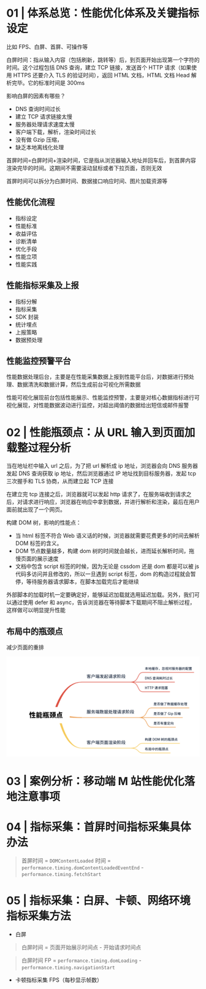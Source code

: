 # 01 | 体系总览：性能优化体系及关键指标设定

比如 FPS、白屏、首屏、可操作等

白屏时间：指从输入内容（包括刷新，跳转等）后，到页面开始出现第一个字符的时间。这个过程包括 DNS 查询，建立 TCP 链接，发送首个 HTTP 请求（如果使用 HTTPS 还要介入 TLS 的验证时间），返回 HTML 文档，HTML 文档 Head 解析完毕。它的标准时间是 300ms

影响白屏的因素有哪些？

- DNS 查询时间过长
- 建立 TCP 请求链接太慢
- 服务器处理请求速度太慢
- 客户端下载，解析，渲染时间过长
- 没有做 Gzip 压缩，
- 缺乏本地离线化处理

首屏时间=白屏时间+渲染时间，它是指从浏览器输入地址并回车后，到首屏内容渲染完毕的时间。这期间不需要滚动鼠标或者下拉页面，否则无效

首屏时间可以拆分为白屏时间、数据接口响应时间、图片加载资源等

## 性能优化流程

- 指标设定
- 性能标准
- 收益评估
- 诊断清单
- 优化手段
- 性能立项
- 性能实践

## 性能指标采集及上报

- 指标分解
- 指标采集
- SDK 封装
- 统计埋点
- 上报策略
- 数据预处理

## 性能监控预警平台

性能数据处理后台，主要是在性能采集数据上报到性能平台后，对数据进行预处理、数据清洗和数据计算，然后生成前台可视化所需数据

性能可视化展现前台包括性能展示、性能监控预警，主要是对核心数据指标进行可视化展现，对性能数据波动进行监控，对超出阈值的数据给出短信或邮件报警

# 02 | 性能瓶颈点：从 URL 输入到页面加载整过程分析

当在地址栏中输入 url 之后，为了把 url 解析成 ip 地址，浏览器会向 DNS 服务器发起 DNS 查询获取 ip 地址，然后浏览器通过 IP 地址找到目标服务器，发起 tcp 三次握手和 TLS 协商，从而建立起 TCP 连接

在建立完 tcp 连接之后，浏览器就可以发起 http 请求了，在服务端收到请求之后，对请求进行响应，浏览器在响应中拿到数据，并进行解析和渲染，最后在用户面前就出现了一个网页。

构建 DOM 树，影响的性能点：

- 当 html 标签不符合 Web 语义话的时候，浏览器就需要花费更多的时间去解析 DOM 标签的含义。
- DOM 节点数量越多，构建 dom 树的时间就会越长，进而延长解析时间，拖慢页面的展示速度
- 文档中包含 script 标签的时候，因为无论是 cssdom 还是 dom 都是可以被 js 代码多访问并且修改的，所以一旦遇到 script 标签，dom 的构造过程就会暂停，等待服务器请求脚本，在脚本加载完后才能继续

外部脚本的加载时机一定要确定好，能够延迟加载就选用延迟加载。另外，我们可以通过使用 defer 和 async，告诉浏览器在等待脚本下载期间不阻止解析过程，这样做可以明显提升性能

## 布局中的瓶颈点

减少页面的重排

![性能优化](./images/2-1.png)

# 03 | 案例分析：移动端 M 站性能优化落地注意事项

# 04 | 指标采集：首屏时间指标采集具体办法

> 首屏时间 = `DOMContentLoaded` 时间 = `performance.timing.domContentLoadedEventEnd` - `performance.timing.fetchStart`

# 05 | 指标采集：白屏、卡顿、网络环境指标采集方法

- 白屏
> 白屏时间 = 页面开始展示时间点 - 开始请求时间点

> 白屏时间 FP = `performance.timing.domLoading` - `performance.timing.navigationStart`

- 卡顿指标采集
FPS（每秒显示帧数）

